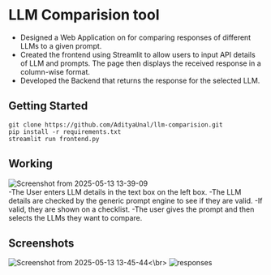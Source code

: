 # LLM Comparision tool
- Designed a Web Application on for comparing responses of different LLMs to a given prompt.
- Created the frontend using Streamlit to allow users to input API details of LLM and prompts. The page then displays the
received response in a column-wise format.
- Developed the Backend that returns the response for the selected LLM.

## Getting Started
```shell
git clone https://github.com/AdityaUnal/llm-comparision.git
pip install -r requirements.txt
streamlit run frontend.py
```

## Working

![Screenshot from 2025-05-13 13-39-09](https://github.com/user-attachments/assets/397ec91c-20ca-45b8-88cc-1fd59f7c82f6)</br>
-The User enters LLM details in the text box on the left box.
-The LLM details are checked by the generic prompt engine to see if they
are valid.
-If valid, they are shown on a checklist.
-The user gives the prompt and then selects the LLMs they want to compare.

## Screenshots 

![Screenshot from 2025-05-13 13-45-44](https://github.com/user-attachments/assets/8da40783-ab7c-4be4-90e4-51d115f4909a)<\br>
![responses](https://github.com/user-attachments/assets/5d7ab76c-d22e-4d1a-bcbb-53d9e5d7402c)

